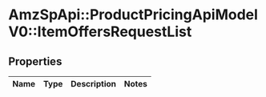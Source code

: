 # AmzSpApi::ProductPricingApiModelV0::ItemOffersRequestList

## Properties
Name | Type | Description | Notes
------------ | ------------- | ------------- | -------------

